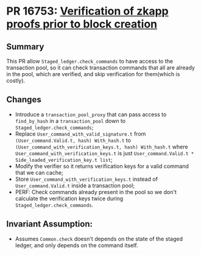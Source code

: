 # PR 16753: [Verification of zkapp proofs prior to block creation](https://www.notion.so/o1labs/Verification-of-zkapp-proofs-prior-to-block-creation-196e79b1f910807aa8aef723c135375a)

## Summary

This PR allow `Staged_ledger.check_commands` to have access to the transaction pool, so it can check transaction commands that all are already in the pool, which are verified, and skip verification for them(which is costly).

## Changes
- Introduce a `transaction_pool_proxy` that can pass access to `find_by_hash` in a `transaction_pool` down to `Staged_ledger.check_commands`;
- Replace `User_command_with_valid_signature.t` from `(User_command.Valid.t, hash) With_hash.t` to `(User_command_with_verification_keys.t, hash) With_hash.t` where `User_command_with_verification_keys.t` is just `User_command.Valid.t * Side_loaded_verification_key.t list`;
- Modify the verifier so it returns verification keys for a valid command that we can cache;
- Store `User_command_with_verification_keys.t` instead of `User_command.Valid.t` inside a transaction pool;
- PERF: Check commands already present in the pool so we don't calculate the verification keys twice during `Staged_ledger.check_commands`.

## Invariant Assumption:
- Assumes `Common.check` doesn't depends on the state of the staged ledger, and only depends on the command itself.

